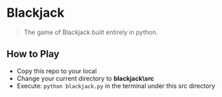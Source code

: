 # Blackjack
> The game of Blackjack built entirely in python.


## How to Play
- Copy this repo to your local
- Change your current directory to **blackjack\src**
- Execute: `python blackjack.py` in the terminal under this src directory